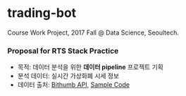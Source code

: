 # trading-bot

Course Work Project, 2017 Fall @ Data Science, Seoultech.

### Proposal for RTS Stack Practice
- 목적: 데이터 분석을 위한 **데이터 pipeline** 프로젝트 기획
- 분석 데이터: 실시간 가상화폐 시세 정보
- 데이터 출처: [Bithumb API](https://www.bithumb.com/u1/US127), [Sample Code](https://github.com/5eo1ab/trading-bot/tree/master/SampleCode_bithumb)
